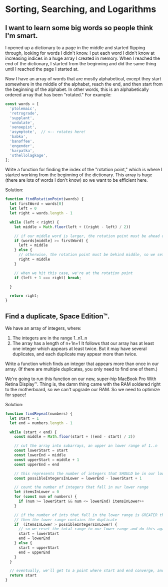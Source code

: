 # Sorting, Searching, and Logarithms

## I want to learn some big words so people think I'm smart.

I opened up a dictionary to a page in the middle and started flipping through, looking for words I didn't know. I put each word I didn't know at increasing indices in a huge array I created in memory. When I reached the end of the dictionary, I started from the beginning and did the same thing until I reached the page I started at.

Now I have an array of words that are mostly alphabetical, except they start somewhere in the middle of the alphabet, reach the end, and then start from the beginning of the alphabet. In other words, this is an alphabetically ordered array that has been "rotated." For example:

```js
const words = [
  'ptolemaic',
  'retrograde',
  'supplant',
  'undulate',
  'xenoepist',
  'asymptote',  // <-- rotates here!
  'babka',
  'banoffee',
  'engender',
  'karpatka',
  'othellolagkage',
];
```

Write a function for finding the index of the "rotation point," which is where I started working from the beginning of the dictionary. This array is huge (there are lots of words I don't know) so we want to be efficient here.

Solution:

```js
function findRotationPoint(words) {
  let firstWord = words[0]
  let left = 0
  let right = words.length - 1

  while (left < right) {
    let middle = Math.floor(left + ((right - left) / 2))

    // if our middle word is larger, the rotation point must be ahead of middle, so we set left at middle
    if (words[middle] >= firstWord) {
      left = middle
    } else {
      // otherwise, the rotation point must be behind middle, so we set right at middle
      right = middle
    }

    // when we hit this case, we're at the rotation point
    if (left + 1 === right) break;

  }

  return right;
}
```

## Find a duplicate, Space Edition™.

We have an array of integers, where:

1. The integers are in the range 1..n1..n
2. The array has a length of n+1n+1
It follows that our array has at least one integer which appears at least twice. But it may have several duplicates, and each duplicate may appear more than twice.

Write a function which finds an integer that appears more than once in our array. (If there are multiple duplicates, you only need to find one of them.)

We're going to run this function on our new, super-hip MacBook Pro With Retina Display™. Thing is, the damn thing came with the RAM soldered right to the motherboard, so we can't upgrade our RAM. So we need to optimize for space!

Solution:

```js
function findRepeat(numbers) {
  let start = 1
  let end = numbers.length - 1

  while (start < end) {
    const middle = Math.floor(start + ((end - start) / 2))

    // cut the array into subarrays, an upper an lower range of 1..n
    const lowerStart = start
    const lowerEnd = middle
    const upperStart = middle + 1
    const upperEnd = end

    // this represents the number of integers that SHOULD be in our lower range
    const possibleIntegersInLower = lowerEnd - lowerStart + 1

    // count the number of integers that fall in our lower range
    let itemsInLower = 0
    for (const num of numbers) {
      if (num >= lowerStart && num <= lowerEnd) itemsInLower++
    }

    // if the number of ints that fall in the lower range is GREATER than the number of ints that SHOULD be in our lower range
    // then the lower range contains the duplicate
    if  (itemsInLower > possibleIntegersInLower) {
      // so we reset the total range to our lower range and do this again
      start = lowerStart
      end = lowerEnd
    } else {
      start = upperStart
      end = upperEnd
    }
  }

  // eventually, we'll get to a point where start and end converge, and we have our answer
  return start
}
```



























